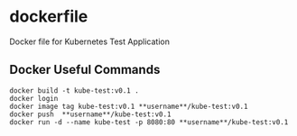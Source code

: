 # dockerfile
Docker file for Kubernetes Test Application 
<h2> Docker Useful Commands </h2>
<p>
<code>docker build -t kube-test:v0.1 . </code><br>
<code>docker login</code><br>
<code>docker image tag kube-test:v0.1 **username**/kube-test:v0.1</code><br>
<code>docker push  **username**/kube-test:v0.1</code><br>
<code>docker run -d --name kube-test -p 8080:80 **username**/kube-test:v0.1</code><br>
</p>
